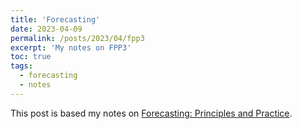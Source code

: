 ```yaml
---
title: 'Forecasting'
date: 2023-04-09
permalink: /posts/2023/04/fpp3
excerpt: 'My notes on FPP3'
toc: true
tags:
  - forecasting
  - notes
---
```


This post is based my notes on [Forecasting: Principles and Practice](https://otexts.com/fpp3/).


